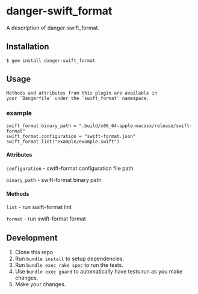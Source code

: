 # danger-swift_format

A description of danger-swift_format.

## Installation

    $ gem install danger-swift_format

## Usage

    Methods and attributes from this plugin are available in
    your `Dangerfile` under the `swift_format` namespace.

### example

```Dangerfile:ruby
swift_format.binary_path = ".build/x86_64-apple-macosx/release/swift-format"
swift_format.configuration = "swift-format.json"
swift_format.lint("example/example.swift")
```

#### Attributes

`configuration` - swift-format configuration file path

`binary_path` - swift-format binary path

#### Methods

`lint` - run swift-format lint

`format` - run swift-format format

## Development

1. Clone this repo
2. Run `bundle install` to setup dependencies.
3. Run `bundle exec rake spec` to run the tests.
4. Use `bundle exec guard` to automatically have tests run as you make changes.
5. Make your changes.
